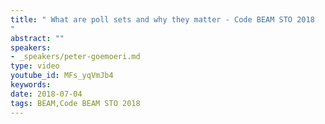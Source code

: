 ```yaml
---
title: " What are poll sets and why they matter - Code BEAM STO 2018
"
abstract: ""
speakers:
- _speakers/peter-goemoeri.md
type: video
youtube_id: MFs_yqVmJb4
keywords: 
date: 2018-07-04
tags: BEAM,Code BEAM STO 2018
---
```

